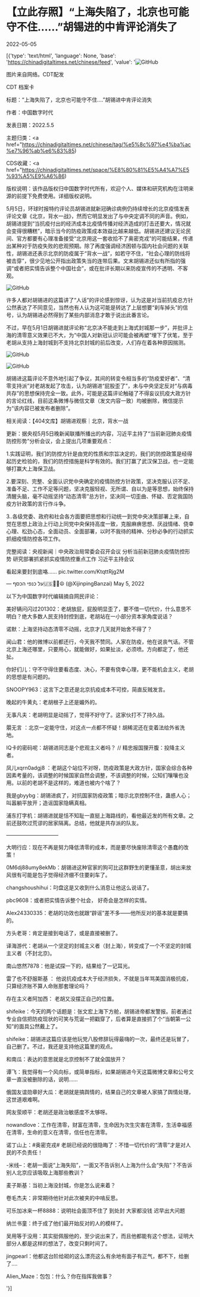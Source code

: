 # 【立此存照】“上海失陷了，北京也可能守不住……”胡锡进的中肯评论消失了

2022-05-05

[{'type': 'text/html', 'language': None, 'base': 'https://chinadigitaltimes.net/chinese/feed', 'value': '![GitHub](https://chinadigitaltimes.net/chinese/files/2022/05/image-28.png)

图片来自网络。CDT配发



CDT 档案卡

标题：“上海失陷了，北京也可能守不住&#8230;.”胡锡进中肯评论消失

作者：中国数字时代

发表日期：2022.5.5

主题归类：<a href="https://chinadigitaltimes.net/chinese/tag/%e5%8c%97%e4%ba%ac%e7%96%ab%e6%83%85)

CDS收藏：<a href="https://chinadigitaltimes.net/space/%E8%80%81%E5%A4%A7%E5%93%A5%E9%A6%86)

版权说明：该作品版权归中国数字时代所有，欢迎个人、媒体和研究机构在注明来源的前提下免费使用。详细版权说明。





5月5日，环球时报特约评论员胡锡进就新冠确诊病例仍持续增长的北京疫情发表评论文章《北京，背水一战》，然而它明显发出了与中央定调不同的声音。例如，胡锡进提到“当抗疫付出的经济成本比疫情传播对经济造成的打击还要大，情况就会变得很糟糕”，暗示当今的防疫政策成本效益比越来越低。胡锡进还建议无论民间、官方都要有心理准备接受“北京用这一套收拾不了奥密克戎”的可能结果，传递出某种对于防疫失败的悲观预期。除了再度强调经济困顿与国内社会问题的关联性，胡锡进还表示北京的防疫属于“背水一战”，如若守不住，“社会心理的防线将被击穿”，很少见地公开指出政策失当的连带后果。文末胡锡进还似有所指的强调“或者把实情告诉整个中国社会”，或在批评长期以来防疫宣传的不透明、不客观。

![GitHub](https://chinadigitaltimes.net/chinese/files/2022/05/image-1651741862415.png)

许多人都对胡锡进的这篇讲了“人话”的评论感到惊讶，认为这是对当前抗疫总方针公然表达了不同意见，当然也有人认为这可能是转达了上层想要“刹车掉头”的信号，认为胡锡进必然得到了某些内部消息才敢于说出此番言论。

不过，早在5月1日胡锡进就评论称“北京决不能走到上海式封城那一步”，并批评上海的清零意义效果已不大，为“中国人对新冠认识可能会被再塑”埋下了伏笔，至于老胡从支持上海封城到不支持北京封城的前后改变，人们存在着各种原因揣测。

![GitHub](https://chinadigitaltimes.net/chinese/files/2022/05/image-1651742952574.png)

![GitHub](https://chinadigitaltimes.net/chinese/files/2022/05/image-1651742958124.png)

胡锡进这篇评论不意外地引起了争议，其间的转变令相当多的“防疫爱好者”、“清零支持派”对老胡发起了攻击，认为胡锡进“屁股歪了”，未与中央坚定反对“与病毒共存”的思想保持完全一致。此外，可能是这篇评论触碰了不得妄议抗疫大政方针的言论红线，目前这条微博与微信文章（发文内容一致）均被删除，微信提示为“该内容已被发布者删除”。

相关阅读：【404文库】胡锡进观察｜北京，背水一战

更新：据央视5月5日晚新闻联播所播出的内容，习近平主持了“当前新冠肺炎疫情防控形势”分析会议，会上提出几项重要观点：

1.实践证明，我们的防控方针是由党的性质和宗旨决定的，我们的防控政策是经得起历史检验的，我们的防控措施是科学有效的。我们打赢了武汉保卫战，也一定能够打赢大上海保卫战。

2.要深刻、完整、全面认识党中央确定的疫情防控方针政策，坚决克服认识不足、准备不足、工作不足等问题，坚决克服轻视、无所谓、自以为是等思想，始终保持清醒头脑，毫不动摇坚持“动态清零”总方针，坚决同一切歪曲、怀疑、否定我国防疫方针政策的言行作斗争。

3..各级党委、政府和社会各方面要把思想和行动统一到党中央决策部署上来，自觉在思想上政治上行动上同党中央保持高度一致，克服麻痹思想、厌战情绪、侥幸心理、松劲心态，全面动员、全面部署，以时不我待的精神、分秒必争的行动抓实抓细疫情防控各项工作。

完整阅读：央视新闻｜中央政治局常委会召开会议 分析当前新冠肺炎疫情防控形势 研究部署抓紧抓实疫情防控重点工作 习近平主持会议



看起来要封到底咯&#8230;&#8230; pic.twitter.com/KtqttRjg2M

&mdash; על כנפי הכסף🇺🇸💙💛☮️ (@XijinpingBanzai) May 5, 2022



以下为中国数字时代编辑摘自网民评论：



美好辆问闪过201302：老胡放屁，屁股明显歪了，要不借一切代价，什么意思不明白？绝大多数人民支持封控到底，老胡站在一小部分资本家角度说话？

诺默：上海坚持动态清零不动摇，北京才几天就开始舍不得了？

闻山君：他的微博以前都还行，今天我不赞同。人家在防疫，他在说丧气话。不管北京上海还哪里，只要用心，就能做好，如果扯淡，必须喷。方向都定了，他还扯。

你好们儿：守不守得住要看态度、决心，不要有侥幸心理，更不能机会主义，老胡的思想是有问题的。

SNOOPY963：这言下之意还是北京抗疫成本不可控，简直反贼发言。

晚起的牛黄丸：老胡根子上还是媚外的。

无事凡夫：老胡明显是动摇了，觉得不好守了。这家伙打不了持久战。

朤无言 ：北京一定能守住，对这点一点都不怀疑！胡稀泥还在变着法给外省洗地。

IQ卡的密码呢：胡锡进同志是个悲观主义者吗？  //  精忠报国狸开腹：投降主义者。

凤儿xqrn0adgj8 ：老胡这个站位不对呀，防疫政策是大政方针，国家会综合各种因素考量的，该调整的时候国家自然会调整，不该调整的时候，公知们嚷嚷也没用。以前的老胡不是这样的，难道也被内个啥了？

我是gbyybg：胡锡进疯了，对抗国家防疫政策；暗示北京控制不住，蛊惑人心；叫嚣躺平放开；造谣国家隐瞒真相。

浦东打字机：胡锡进就是恬不知耻一直挺上海路线的，看他最近发的所有文章。之前还鼓吹过荒谬的居家隔离。总结，他就是共存派的队友。

——————————

大明行应：现在不再是努力降低清零的成本，而是要尽快废除清零这个愚蠢的改策！

0M6dj88umy8ekMb：胡锡进这种官家的狗可比这群野生的更懂圣意，胡出来放风很有可能是包子觉得经济绷不住要刹车了。

changshoushihui：叼盘这是又收到什么消息让他这么说话了。

pbc9608：或者把实情告诉整个社会， 好奇会是怎样的实情。

Alex24330335：老胡的功效也就跟“辟谣”差不多——他所反对的基本就是要搞的。

方头老哥：肯定是接到电话了，或是直接被删了。

译海游代：老胡从一个坚定的封城主义者（封上海），转变成了一个不坚定的封城主义者（不封北京)。

南山悠然7878：他是试探一下的，结果给了一记耳光。

雷了也不舒服斯基 ： 他说抗疫成本大于经济损失，不就是当年骂美国消极抗疫，只算经济账不算人命账那套理论吗？

存在主义者阿加西： 老胡又没摆正自己的位置。

shifeike：今天的两个话题是：张文宏上海下方舱，胡锡进帝都发警报。前者通过专业自信把防疫现状的可笑与荒诞一把戳穿了，后者算是直接抓了个“当朝第一公知”的面具公然戴上了。

shifeike：胡锡进这篇应该是他玩党八股修辞玩得最嗨的一次，最终还是玩冒了，自己删了。不过，我还是支持他这篇里的观点。

和南瓜：表达的意思就是北京控制不了就全国放开？

谭飞：我觉得有一个风向标，或简单指标，如果胡锡进今天这篇微博文章和公号文章一直没被删除的话，说明……

俄国友谊勋章好大瓜：老胡就是搞舆情的，结果自己的文章被人家搞了舆情处理，这世道艰难啊。

网友荥顺平：老胡还是政治敏感度不太够呀。

nowandlove：工作在清零，财富在清零，生命因为次生灾害在清零，生活幸福感在清零，生命的意义在清零，信任也在清零。

诺丁山上：#奥密克戎# 老胡已经说的很隐晦了：不惜一切代价的“清零”才是对人民的不负责任！

-米线&#8211;：老胡一面说“上海失陷”，一面又不告诉别人上海为什么会“失陷”？不告诉别人北京应该吸取上海那些教训？ 

麦子斯基：当初上海没封城，你是怎么说来着？

卷毛杰夫：非常期待他针对此次被夹的中啃反思。

可乐加冰来一杯8888：说明社会面顶不住了 到处封 大家都没钱 迟早出大问题

纳兰书童：终于成了他们最开始反对的人的模样了。

吴用等于没用：其实挺佩服他的，至少说出来了，而且他都能有这个想法，证明大部分人都是这样的想法了，改变只剩时间了。

jingpearl：他都这台阶给砌的这么漂亮这么有余地有面子有正气，都不下，给删了….

Alien_Maze：包包：什么？你在指挥我做事？

'}]